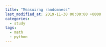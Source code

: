 ```yaml
---
title: "Measuirng randomness"
last_modified_at: 2019-11-30 00:00:00 +0000
categories:
  - study
tags:
  - math
  - python
---
```



[link]: https://machinelearningmastery.com/what-is-information-entropy/
